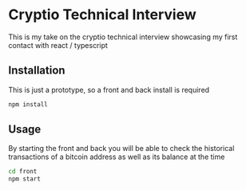 # Cryptio Technical Interview

This is my take on the cryptio technical interview showcasing my first contact with react / typescript

## Installation

This is just a prototype, so a front and back install is required

```bash
npm install
```

## Usage

By starting the front and back you will be able to check the historical transactions of a bitcoin address as well as its balance at the time 

```bash
cd front
npm start
```
